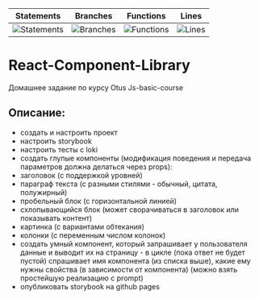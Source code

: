 | Statements                                                                    | Branches                                                                  | Functions                                                                   | Lines                                                               |
| ----------------------------------------------------------------------------- | ------------------------------------------------------------------------- | --------------------------------------------------------------------------- | ------------------------------------------------------------------- |
| ![Statements](https://img.shields.io/badge/statements-100%25-brightgreen.svg) | ![Branches](https://img.shields.io/badge/branches-100%25-brightgreen.svg) | ![Functions](https://img.shields.io/badge/functions-100%25-brightgreen.svg) | ![Lines](https://img.shields.io/badge/lines-100%25-brightgreen.svg) |

# React-Component-Library

Домашнее задание по курсу Otus Js-basic-course

## Описание:

- создать и настроить проект
- настроить storybook
- настроить тесты с loki
- создать глупые компоненты (модификация поведения и передача параметров должна делаться через props):
- заголовок (с поддержкой уровней)
- параграф текста (с разными стилями - обычный, цитата, полужирный)
- пробельный блок (с горизонтальной линией)
- схлопывающийся блок (может сворачиваться в заголовок или показывать контент)
- картинка (с вариантами обтекания)
- колонки (с переменным числом колонок)
- создать умный компонент, который запрашивает у пользователя данные и выводит их на страницу - в цикле (пока ответ не будет пустой) спрашивает имя компонента (из списка выше), какие ему нужны свойства (в зависимости от компонента) (можно взять простейшую реализацию с prompt)
- опубликовать storybook на github pages
